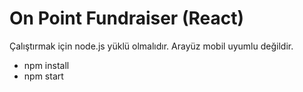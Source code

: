 # On Point Fundraiser (React)

Çalıştırmak için node.js yüklü olmalıdır. Arayüz mobil uyumlu değildir.
- npm install
- npm start

